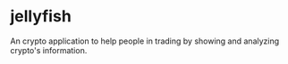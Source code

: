 # jellyfish
An crypto application to help people in trading by showing and analyzing crypto's information.
